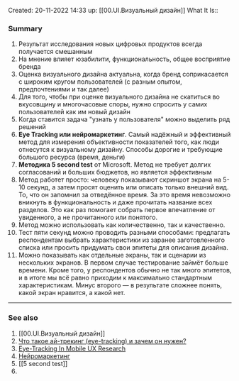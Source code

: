 Created: 20-11-2022 14:33
up: [[00.UI.Визуальный дизайн]]
What It Is:: 

### Summary
1. Результат исследования новых цифровых продуктов всегда получается смешанным
2. На мнение влияет юзабилити, функциональность, общее восприятие бренда
3. Оценка визуального дизайна актуальна, когда бренд соприкасается с широким кругом пользователей (с разным опытом, предпочтениями и так далее)
4. Для того, чтобы при оценке визуального дизайна не скатиться во вкусовщину и многочасовые споры, нужно спросить у самих пользователей как им новый дизайн
5. Когда ставится задача "узнать у пользователя" можно выделить ряд решений
6. **Eye Tracking или нейромаркетинг**. Самый надёжный и эффективный метод для измерения объективности показателей того, как люди отнесутся к визуальному дизайну. Способы дорогие и требующие большого ресурса (время, деньги)
7. **Методика 5 second test** от Microsoft. Метод не требует долгих согласований и больших бюджетов, но является эффективным
8. Метод работет просто: человеку показывают скриншот экрана на 5-10 секунд, а затем просят оценить или описать только внешний вид. То, что он запомнил за отведённое время. За это время невозможно вникнуть в функциональность и даже прочитать название всех разделов. Это как раз помогает собрать первое впечатление от увиденного, а не прочитанного или понятого.
9. Метод можно использовать как количественно, так и качественно. 
10. Тест пяти секунд можно проводить разными способами: предлагать респондентам выбрать характеристики из заранее заготовленного списка или просить придумать свои эпитеты для описания дизайна.
11. Можно показывать как отдельные экраны, так и сценарии из нескольких экранов. В первом случае тестирование займёт больше времени. Кроме того, у респондентов обычно не так много эпитетов, и в итоге мы всё равно приходим к максимально стандартным характеристикам. Минус второго — в результате сложнее понять, какой экран нравится, а какой нет.
__________
### See also
1. [[00.UI.Визуальный дизайн]] 
2. [Что такое ай-трекинг (eye-tracking) и зачем он нужен?](https://vc.ru/future/204188-chto-takoe-ay-treking-eye-tracking-i-zachem-on-nuzhen) 
3. [Eye-Tracking In Mobile UX Research](https://www.smashingmagazine.com/2021/10/eye-tracking-mobile-ux-research/) 
4. [Нейромаркетинг](https://marketing.hse.ru/news/383192325.html)
5. [[5 second test]]
6. 